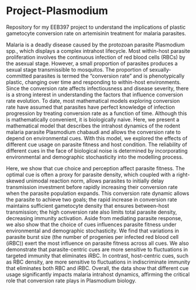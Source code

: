 # Project-Plasmodium
Repository for my EEB397 project to understand the implications of plastic gametocyte conversion rate on artemisinin treatment for malaria parasites.

Malaria is a deadly disease caused by the protozoan parasite Plasmodium spp., which displays a complex intrahost lifecycle. Most within-host parasite proliferation involves the continuous infection of red blood cells (RBCs) by the asexual stage. However, a small proportion of parasites produces a sexual stage transmissible to mosquitos. The proportion of sexually-committed parasites is termed the “conversion rate” and is phenotypically plastic, changing over time and responding to within-host environments. Since the conversion rate affects infectiousness and disease severity, there is a strong interest in understanding the factors that influence conversion rate evolution. To date, most mathematical models exploring conversion rate have assumed that parasites have perfect knowledge of infection progression by treating conversion rate as a function of time. Although this is mathematically convenient, it is biologically naive. Here, we present a mathematical model that describes the intrahost dynamics of the rodent malaria parasite Plasmodium chabaudi and allows the conversion rate to depend on environmental cues. With this model, we explored the effects of different cue usage on parasite fitness and host condition. The reliability of different cues in the face of biological noise is determined by incorporating environmental and demographic stochasticity into the modelling process. 

Here, we show that cue choice and perception affect parasite fitness. The optimal cue is often a proxy for parasite density, which coupled with a right-skewed unimodal reaction norm, allows parasites to initially delay transmission investment before rapidly increasing their conversion rate when the parasite population expands. This conversion rate dynamic allows the parasite to achieve two goals; the rapid increase in conversion rate maintains sufficient gametocyte density that ensures between-host transmission; the high conversion rate also limits total parasite density, decreasing immunity activation. Aside from mediating parasite response, we also show that the choice of cues influences parasite fitness under environmental and demographic stochasticity. We find that variations in parasite burst size (the number of progenies per infected red blood cell (iRBC)) exert the most influence on parasite fitness across all cues. We also demonstrate that parasite-centric cues are more sensitive to fluctuations in targeted immunity that eliminates iRBC. In contrast, host-centric cues, such as RBC density, are more sensitive to fluctuations in indiscriminate immunity that eliminates both RBC and iRBC. Overall, the data show that different cue usage significantly impacts malaria intrahost dynamics, affirming the critical role that conversion rate plays in Plasmodium biology.
